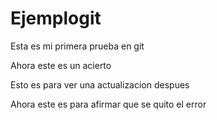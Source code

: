 # Ejemplogit

Esta es mi primera prueba en git

Ahora este es un acierto

Esto es para ver una actualizacion despues

Ahora este es para afirmar que se quito el error